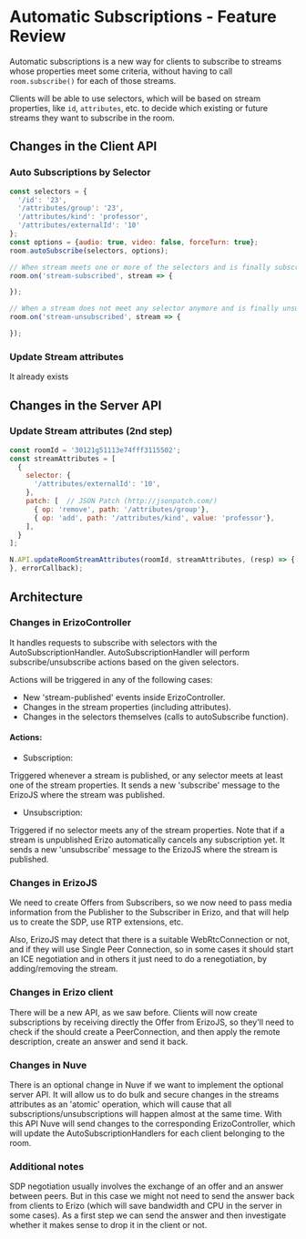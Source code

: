 # Automatic Subscriptions - Feature Review

Automatic subscriptions is a new way for clients to subscribe to streams whose properties meet some criteria, without having to call `room.subscribe()` for each of those streams.

Clients will be able to use selectors, which will be based on stream properties, like `id`, `attributes`, etc. to decide which existing or future streams they want to subscribe in the room.

## Changes in the Client API

### Auto Subscriptions by Selector

```js
const selectors = {
  '/id': '23',
  '/attributes/group': '23',
  '/attributes/kind': 'professor',
  '/attributes/externalId': '10'
};
const options = {audio: true, video: false, forceTurn: true};
room.autoSubscribe(selectors, options);

// When stream meets one or more of the selectors and is finally subscribed.
room.on('stream-subscribed', stream => {

});

// When a stream does not meet any selector anymore and is finally unsubscribed.
room.on('stream-unsubscribed', stream => {

});
```

### Update Stream attributes

It already exists

## Changes in the Server API

### Update Stream attributes (2nd step)

```js
const roomId = '30121g51113e74fff3115502';
const streamAttributes = [
  {
    selector: {
      '/attributes/externalId': '10',
    },
    patch: [  // JSON Patch (http://jsonpatch.com/)
      { op: 'remove', path: '/attributes/group'},
      { op: 'add', path: '/attributes/kind', value: 'professor'},
    ],
  }
];

N.API.updateRoomStreamAttributes(roomId, streamAttributes, (resp) => {
}, errorCallback);
```

## Architecture

### Changes in ErizoController

It handles requests to subscribe with selectors with the AutoSubscriptionHandler. AutoSubscriptionHandler will perform subscribe/unsubscribe actions based on the given selectors.

Actions will be triggered in any of the following cases:
- New 'stream-published' events inside ErizoController.
- Changes in the stream properties (including attributes).
- Changes in the selectors themselves (calls to autoSubscribe function).

#### Actions:

- Subscription:

Triggered whenever a stream is published, or any selector meets at least one of the stream properties.
It sends a new 'subscribe' message to the ErizoJS where the stream was published.

- Unsubscription:

Triggered if no selector meets any of the stream properties. Note that if a stream is unpublished Erizo automatically cancels any subscription yet.
It sends a new 'unsubscribe' message to the ErizoJS where the stream is published.

### Changes in ErizoJS

We need to create Offers from Subscribers, so we now need to pass media information from the Publisher to the Subscriber in Erizo, and that will help us to create the SDP, use RTP extensions, etc.

Also, ErizoJS may detect that there is a suitable WebRtcConnection or not, and if they will use Single Peer Connection, so in some cases it should start an ICE negotiation and in others it just need to do a renegotiation, by adding/removing the stream.

### Changes in Erizo client

There will be a new API, as we saw before. Clients will now create subscriptions by receiving directly the Offer from ErizoJS, so they'll need to check if the should create a PeerConnection, and then apply the remote description, create an answer and send it back.

### Changes in Nuve

There is an optional change in Nuve if we want to implement the optional server API. It will allow us to do bulk and secure changes in the streams attributes as an 'atomic' operation, which will cause that all subscriptions/unsubscriptions will happen almost at the same time. With this API Nuve will send changes to the corresponding ErizoController, which will update the AutoSubscriptionHandlers for each client belonging to the room.

### Additional notes

SDP negotiation usually involves the exchange of an offer and an answer between peers. But in this case we might not need to send the answer back from clients to Erizo (which will save bandwidth and CPU in the server in some cases). As a first step we can send the answer and then investigate whether it makes sense to drop it in the client or not.
